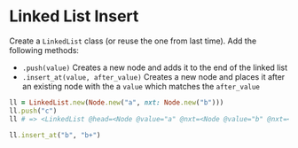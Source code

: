 # Linked List Insert

Create a `LinkedList` class (or reuse the one from last time). Add the following methods:

- `.push(value)` Creates a new node and adds it to the end of the linked list
- `.insert_at(value, after_value)` Creates a new node and places it after an existing node with the a `value` which matches the `after_value`

```rb
ll = LinkedList.new(Node.new("a", nxt: Node.new("b")))
ll.push("c")
ll # => <LinkedList @head=<Node @value="a" @nxt=<Node @value="b" @nxt=<Node @value="c">>>>

ll.insert_at("b", "b+")
```
